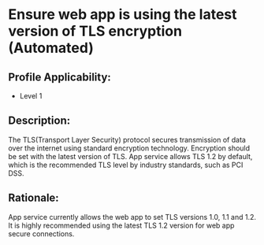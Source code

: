 # Ensure web app is using the latest version of TLS encryption (Automated)

## Profile Applicability:

- Level 1

## Description:

The TLS(Transport Layer Security) protocol secures transmission of data over the internet using standard encryption technology. Encryption should be set with the latest version of TLS. App service allows TLS 1.2 by default, which is the recommended TLS level by industry standards, such as PCI DSS.

## Rationale:

App service currently allows the web app to set TLS versions 1.0, 1.1 and 1.2. It is highly recommended using the latest TLS 1.2 version for web app secure connections.